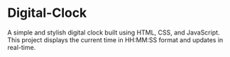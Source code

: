 # Digital-Clock
A simple and stylish digital clock built using HTML, CSS, and JavaScript. This project displays the current time in HH:MM:SS format and updates in real-time.
